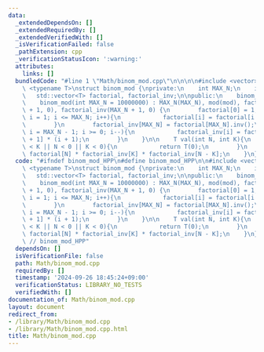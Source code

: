 ```yaml
---
data:
  _extendedDependsOn: []
  _extendedRequiredBy: []
  _extendedVerifiedWith: []
  _isVerificationFailed: false
  _pathExtension: cpp
  _verificationStatusIcon: ':warning:'
  attributes:
    links: []
  bundledCode: "#line 1 \"Math/binom_mod.cpp\"\n\n\n\n#include <vector>\n\ntemplate\
    \ <typename T>\nstruct binom_mod {\nprivate:\n    int MAX_N;\n    int mod;\n \
    \   std::vector<T> factorial, factorial_inv;\n\npublic:\n    binom_mod() = default;\n\
    \    binom_mod(int MAX_N = 10000000) : MAX_N(MAX_N), mod(mod), factorial(MAX_N\
    \ + 1, 0), factorial_inv(MAX_N + 1, 0) {\n        factorial[0] = 1;\n        for(int\
    \ i = 1; i <= MAX_N; i++){\n            factorial[i] = factorial[i - 1] * i;\n\
    \        }\n        factorial_inv[MAX_N] = factorial[MAX_N].inv();\n        for(int\
    \ i = MAX_N - 1; i >= 0; i--){\n            factorial_inv[i] = factorial_inv[i\
    \ + 1] * (i + 1);\n        }\n    }\n\n    T val(int N, int K){\n        if(N\
    \ < K || N < 0 || K < 0){\n            return T(0);\n        }\n        return\
    \ factorial[N] * factorial_inv[K] * factorial_inv[N - K];\n    }\n};\n\n\n"
  code: "#ifndef binom_mod_HPP\n#define binom_mod_HPP\n\n#include <vector>\n\ntemplate\
    \ <typename T>\nstruct binom_mod {\nprivate:\n    int MAX_N;\n    int mod;\n \
    \   std::vector<T> factorial, factorial_inv;\n\npublic:\n    binom_mod() = default;\n\
    \    binom_mod(int MAX_N = 10000000) : MAX_N(MAX_N), mod(mod), factorial(MAX_N\
    \ + 1, 0), factorial_inv(MAX_N + 1, 0) {\n        factorial[0] = 1;\n        for(int\
    \ i = 1; i <= MAX_N; i++){\n            factorial[i] = factorial[i - 1] * i;\n\
    \        }\n        factorial_inv[MAX_N] = factorial[MAX_N].inv();\n        for(int\
    \ i = MAX_N - 1; i >= 0; i--){\n            factorial_inv[i] = factorial_inv[i\
    \ + 1] * (i + 1);\n        }\n    }\n\n    T val(int N, int K){\n        if(N\
    \ < K || N < 0 || K < 0){\n            return T(0);\n        }\n        return\
    \ factorial[N] * factorial_inv[K] * factorial_inv[N - K];\n    }\n};\n\n#endif\
    \ // binom_mod_HPP"
  dependsOn: []
  isVerificationFile: false
  path: Math/binom_mod.cpp
  requiredBy: []
  timestamp: '2024-09-26 18:45:24+09:00'
  verificationStatus: LIBRARY_NO_TESTS
  verifiedWith: []
documentation_of: Math/binom_mod.cpp
layout: document
redirect_from:
- /library/Math/binom_mod.cpp
- /library/Math/binom_mod.cpp.html
title: Math/binom_mod.cpp
---
```

